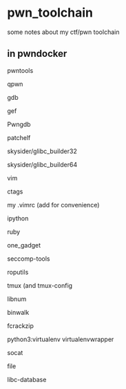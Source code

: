 # pwn_toolchain
some notes about my ctf/pwn toolchain

## in pwndocker
pwntools

qpwn

gdb

gef

Pwngdb

patchelf

skysider/glibc\_builder32

skysider/glibc\_builder64

vim

ctags

my .vimrc (add <C-B> <C-F> for convenience)
  
ipython

ruby

one_gadget

seccomp-tools

roputils

tmux (and tmux-config

libnum

binwalk

fcrackzip

python3:virtualenv virtualenvwrapper

socat

file

libc-database
